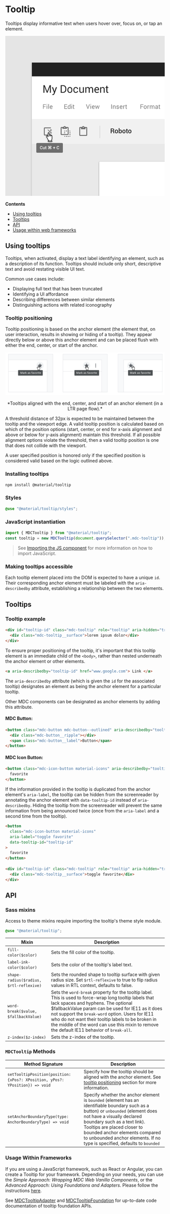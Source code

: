 <!--docs:
title: "Tooltip"
layout: detail
section: components
excerpt: "Tooltips display informative text when users hover over, focus on, or tap an element."
iconId: tooltip
path: /catalog/tooltips/
-->

# Tooltip

Tooltips display informative text when users hover over, focus on, or tap an element.

![Tooltip example](images/tooltip.png)

**Contents**

- [Using tooltips](#using-tooltips)
- [Tooltips](#tooltips)
- [API](#api)
- [Usage within web frameworks](#usage-within-web-frameworks)

## Using tooltips

Tooltips, when activated, display a text label identifying an element, such as a
description of its function. Tooltips should include only short, descriptive
text and avoid restating visible UI text.

Common use cases include:

- Displaying full text that has been truncated
- Identifying a UI affordance
- Describing differences between similar elements
- Distinguishing actions with related iconography

### Tooltip positioning

Tooltip positioning is based on the anchor element (the element that, on user
interaction, results in showing or hiding of a tooltip). They appear directly
below or above this anchor element and can be placed flush with either the end,
center, or start of the anchor.

![End, center, and start alignment of tooltip on icon button in a LTR page](images/plain_tooltip_alignment.png)

<p align="center"> *Tooltips aligned with the end, center, and start of an anchor element (in a LTR page flow).* </p>

A threshold distance of 32px is expected to be maintained between the tooltip
and the viewport edge. A valid tooltip position is calculated based on which of
the position options (start, center, or end for x-axis alignment and above or
below for y-axis alignment) maintain this threshold. If all possible alignment
options violate the threshold, then a valid tooltip position is one that does
not collide with the viewport.

A user specified position is honored only if the specified position is
considered valid based on the logic outlined above.

### Installing tooltips

```
npm install @material/tooltip
```

### Styles

```scss
@use "@material/tooltip/styles";
```

### JavaScript instantiation

```js
import { MDCTooltip } from "@material/tooltip";
const tooltip = new MDCTooltip(document.querySelector(".mdc-tooltip"));
```

> See [Importing the JS component](../../docs/importing-js.md) for more information on how to import JavaScript.

### Making tooltips accessible

Each tooltip element placed into the DOM is expected to have a unique `id`.
Their corresponding anchor element must be labeled with the `aria-describedby`
attribute, establishing a relationship between the two elements.

## Tooltips

### Tooltip example

```html
<div id="tooltip-id" class="mdc-tooltip" role="tooltip" aria-hidden="true">
  <div class="mdc-tooltip__surface">lorem ipsum dolor</div>
</div>
```

To ensure proper positioning of the tooltip, it's important that this tooltip
element is an immediate child of the `<body>`, rather than nested underneath
the anchor element or other elements.

```html
<a aria-describedby="tooltip-id" href="www.google.com"> Link </a>
```

The `aria-describedby` attribute (which is given the `id` for the associated tooltip)
designates an element as being the anchor element for a particular tooltip.

Other MDC components can be designated as anchor elements by adding this
attribute.

#### MDC Button:

```html
<button class="mdc-button mdc-button--outlined" aria-describedby="tooltip-id">
  <div class="mdc-button__ripple"></div>
  <span class="mdc-button__label">Button</span>
</button>
```

#### MDC Icon Button:

```html
<button class="mdc-icon-button material-icons" aria-describedby="tooltip-id">
  favorite
</button>
```

If the information provided in the tooltip is duplicated from the anchor
element's `aria-label`, the tooltip can be hidden from the screenreader by
annotating the anchor element with `data-tooltip-id` instead of
`aria-describedby`. Hiding the tooltip from the screenreader will prevent the
same information from being announced twice (once from the `aria-label` and
a second time from the tooltip).

```html
<button
  class="mdc-icon-button material-icons"
  aria-label="toggle favorite"
  data-tooltip-id="tooltip-id"
>
  favorite
</button>

<div id="tooltip-id" class="mdc-tooltip" role="tooltip" aria-hidden="true">
  <div class="mdc-tooltip__surface">toggle favorite</div>
</div>
```

## API

### Sass mixins

Access to theme mixins require importing the tooltip's theme style module.

```scss
@use "@material/tooltip";
```

| Mixin                                   | Description                                                                                                                                                                                                                                                                                                                                                                                                 |
| --------------------------------------- | ----------------------------------------------------------------------------------------------------------------------------------------------------------------------------------------------------------------------------------------------------------------------------------------------------------------------------------------------------------------------------------------------------------- |
| `fill-color($color)`                    | Sets the fill color of the tooltip.                                                                                                                                                                                                                                                                                                                                                                         |
| `label-ink-color($color)`               | Sets the color of the tooltip's label text.                                                                                                                                                                                                                                                                                                                                                                 |
| `shape-radius($radius, $rtl-reflexive)` | Sets the rounded shape to tooltip surface with given radius size. Set `$rtl-reflexive` to true to flip radius values in RTL context, defaults to false.                                                                                                                                                                                                                                                     |
| `word-break($value, $fallbackValue)`    | Sets the `word-break` property for the tooltip label. This is used to force-wrap long tooltip labels that lack spaces and hyphens. The optional $fallbackValue param can be used for IE11 as it does not support the `break-word` option. Users for IE11 who do not want their tooltip labels to be broken in the middle of the word can use this mixin to remove the default IE11 behavior of `break-all`. |
| `z-index($z-index)`                     | Sets the z-index of the tooltip.                                                                                                                                                                                                                                                                                                                                                                            |

### `MDCTooltip` Methods

| Method Signature                                                             | Description                                                                                                                                                                                                                                                                                                                                  |
| ---------------------------------------------------------------------------- | -------------------------------------------------------------------------------------------------------------------------------------------------------------------------------------------------------------------------------------------------------------------------------------------------------------------------------------------- |
| `setTooltipPosition(position: {xPos?: XPosition, yPos?: YPosition}) => void` | Specify how the tooltip should be aligned with the anchor element. See [tooltip positioning](#tooltip-positioning) section for more information.                                                                                                                                                                                             |
| `setAnchorBoundaryType(type: AnchorBoundaryType) => void`                    | Specify whether the anchor element is `bounded` (element has an identifiable boundary such as a button) or `unbounded` (element does not have a visually declared boundary such as a text link). Tooltips are placed closer to bounded anchor elements compared to unbounded anchor elements. If no type is specified, defaults to `bounded` |

### Usage Within Frameworks

If you are using a JavaScript framework, such as React or Angular, you can create a Tooltip for your framework. Depending on your needs, you can use the _Simple Approach: Wrapping MDC Web Vanilla Components_, or the _Advanced Approach: Using Foundations and Adapters_. Please follow the instructions [here](../../docs/integrating-into-frameworks.md).

See [MDCTooltipAdapter](./adapter.ts) and [MDCTooltipFoundation](./foundation.ts) for up-to-date code documentation of tooltip foundation APIs.
